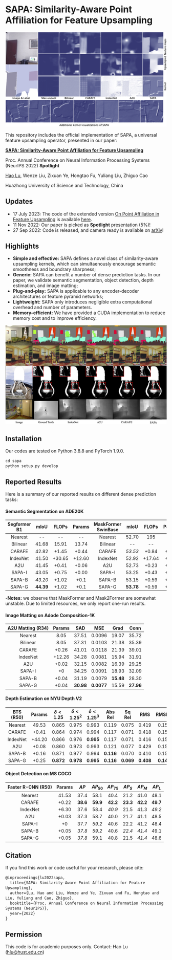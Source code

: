 
# SAPA: Similarity-Aware Point Affiliation for Feature Upsampling

<p align="center"><img src="upsampled_feat.png" width="600" title="SAPA"/></p>

This repository includes the official implementation of SAPA, a universal feature upsampling operator, presented in our paper:

**[SAPA: Similarity-Aware Point Affiliation for Feature Upsampling](https://arxiv.org/abs/2209.12866)**

Proc. Annual Conference on Neural Information Processing Systems (NeurIPS 2022) **Spotlight**

[Hao Lu](https://sites.google.com/site/poppinace/), Wenze Liu, Zixuan Ye, Hongtao Fu, Yuliang Liu, Zhiguo Cao

Huazhong University of Science and Technology, China

## Updates
- 17 July 2023: The code of the extended version [On Point Affiliation in Feature Upsampling](https://arxiv.org/abs/2307.08198) is available [here](https://github.com/tiny-smart/sapa).
- 11 Nov 2022: Our paper is picked as **Spotlight** presentation (5%)!
- 27 Sep 2022: Code is released, and camera ready is avaliable on [arXiv](https://arxiv.org/abs/2209.12866)!

## Highlights
- **Simple and effective:** SAPA defines a novel class of similarity-aware upsampling kernels, which can simultaenously encourage semantic smoothness and boundrary sharpness;
- **Generic:** SAPA can benefit a number of dense prediction tasks. In our paper, we validate semantic segmentation, object detection, depth estimation, and image matting;
- **Plug-and-play:** SAPA is applicable to any encoder-decoder architectures or feature pyramid networks;
- **Lightweight:** SAPA only introduces negligible extra computational overhead and number of parameters.
- **Memory-efficient:** We have provided a CUDA implementation to reduce memory cost and to improve efficiency.

<p align="center"><img src="qualitative_results.png" width="600" title="SAPA"/></p>

## Installation
Our codes are tested on Python 3.8.8 and PyTorch 1.9.0.
```shell
cd sapa
python setup.py develop
```

## Reported Results

Here is a summary of our reported results on different dense prediction tasks:
#### Semantic Segmentation on ADE20K

| Segformer B1  | mIoU  | FLOPs     | Params    | MaskFormer SwinBase   | mIoU  | FLOPs  | Params   | Mask2Former SwinBase   | mIoU  | FLOPs  | Params   |
| :--:          | :--:  | :--:      | :--:      | :--:                  | :--:  | :--:   | :--:     | :--:                  | :--:  | :--:   | :--:     | 
| Nearest        | --    | --        | --        | Nearest                | 52.70 | 195    | 102      | Nearest        | --    | --        | --        | 
| Bilinear      | 41.68 | 15.91     | 13.74     | Bilinear              | --    | --     | --       | Bilinear      | 53.90 | 223     | 107     | 
| CARAFE        | 42.82 | +1.45     | +0.44     | CARAFE                | *53.53* | +0.84  | +0.22  | CARAFE        | 53.94 | +0.63     | +0.07     | 
| IndexNet      | 41.50 | +30.65    | +12.60    | IndexNet              | 52.92 | +17.64 | +6.30    | IndexNet      | 54.71 | +13.44    | +2.10    | 
| A2U           | 41.45 | +0.41     | +0.06     | A2U                   | 52.73 | +0.23  | +0.03    | A2U           | 54.40 | +0.18     | +0.01     | 
| SAPA-I        | 43.05 | +0.75     | +0.00     | SAPA-I                | 53.25 | +0.43  | +0.00    | SAPA-I                | *55.05* | +0.33  | +0.00    |
| SAPA-B        | *43.20* | +1.02   | +0.1      | SAPA-B                | 53.15 | +0.59  | +0.05    | SAPA-B                | 54.98 | +0.45  | +0.02    |
| SAPA-G        | **44.39** | +1.02 | +0.1      | SAPA-G                | **53.78** | +0.59 | +0.05 | SAPA-G                | **55.22** | +0.45 | +0.02 |

-**Notes:** we observe that MaskFormer and Mask2Former are somewhat unstable. Due to limited resources, we only report one-run results. 

#### Image Matting on Adode Composition-1K
| A2U Matting (R34) | Params  | SAD  | MSE | Grad | Conn |
| :---:        | :---:    | :---: | :---:| :---: | :---: |
Nearest | 8.05 | 37.51 | 0.0096 | 19.07 | 35.72 |
Bilinear | 8.05 | 37.31 | 0.0103 | 21.38 | 35.39 |
CARAFE | +0.26 | 41.01 | 0.0118 | 21.39 | 39.01 |
IndexNet | +12.26 | 34.28 | 0.0081 | 15.94 | 31.91 |
A2U | +0.02 | 32.15 | 0.0082 | 16.39 | 29.25 |
SAPA-I | +0 | 34.25 | 0.0091 | 18.93 | 32.09 |
SAPA-B | +0.04 | 31.19 | 0.0079 | **15.48** | 28.30 |
SAPA-G | +0.04 | **30.98** | **0.0077** | 15.59 | **27.96** |

#### Depth Estimation on NYU Depth V2
BTS (R50) | Params | $\delta < 1.25$ | $\delta < 1.25^2$ | $\delta < 1.25^3$ | Abs Rel | Sq Rel | RMS | RMSlog | log10 |
| :---: |  :---:   | :---: | :---: | :---: | :---: | :---: | :---: | :---:   | :---: |
Nearest | 49.53 | 0.865 | 0.975 | 0.993 | 0.119 | 0.075 | 0.419 | 0.152 | 0.051 |
CARAFE | +0.41 | 0.864 | 0.974 | 0.994 | 0.117 | 0.071 | 0.418 | 0.152 | 0.051 |
IndexNet | +44.20 | 0.866 | 0.976 | **0.995** | 0.117 | 0.071 | 0.416 | 0.151 | 0.050 |
A2U | +0.08 | 0.860 | 0.973 | 0.993 | 0.121 | 0.077 | 0.429 | 0.156 | 0.052 |
SAPA-B | +0.16 | 0.871 | 0.977 | 0.994 | **0.116** | 0.070 | 0.410 | 0.151 | 0.050 |
SAPA-G | +0.25 | **0.872** | **0.978** | **0.995** | **0.116** | **0.069** | **0.408** | **0.149** | **0.049** |

#### Object Detection on MS COCO

Faster R-CNN (R50) | Params | $AP$ | $AP_{50}$ | $AP_{75}$ | $AP_S$ | $AP_M$ | $AP_{L}$ |
| :---: |  :---:   | :---: | :---: | :---: | :---: | :---: | :---: | 
Nearest  | 41.53 | 37.4 | 58.1 | 40.4 | 21.2 | 41.0 | 48.1 |
CARAFE   | +0.22 | **38.6** | **59.9** | **42.2** | **23.3** | **42.2** | **49.7** |
IndexNet | +6.30 | 37.6 | 58.4 | *40.9* | 21.5 | 41.3 | *49.2* |
A2U      | +0.03 | 37.3 | 58.7 | 40.0 | 21.7 | 41.1 | 48.5 |
SAPA-I   | +0 | 37.7 | *59.2* | 40.6 | 22.2 | 41.2 | 48.4 |
SAPA-B   | +0.05 | *37.8* | *59.2* | 40.6 | *22.4* | *41.4* | 49.1 |
SAPA-G   | +0.05 | *37.8* | 59.1 | 40.8 | 21.5 | *41.4* | 48.6 |


## Citation
If you find this work or code useful for your research, please cite:
```
@inproceedings{lu2022sapa,
  title={SAPA: Similarity-Aware Point Affiliation for Feature Upsampling},
  author={Lu, Hao and Liu, Wenze and Ye, Zixuan and Fu, Hongtao and Liu, Yuliang and Cao, Zhiguo},
  booktitle={Proc. Annual Conference on Neural Information Processing Systems (NeurIPS)},
  year={2022}
}
```

## Permission
This code is for academic purposes only. Contact: Hao Lu (hlu@hust.edu.cn)
